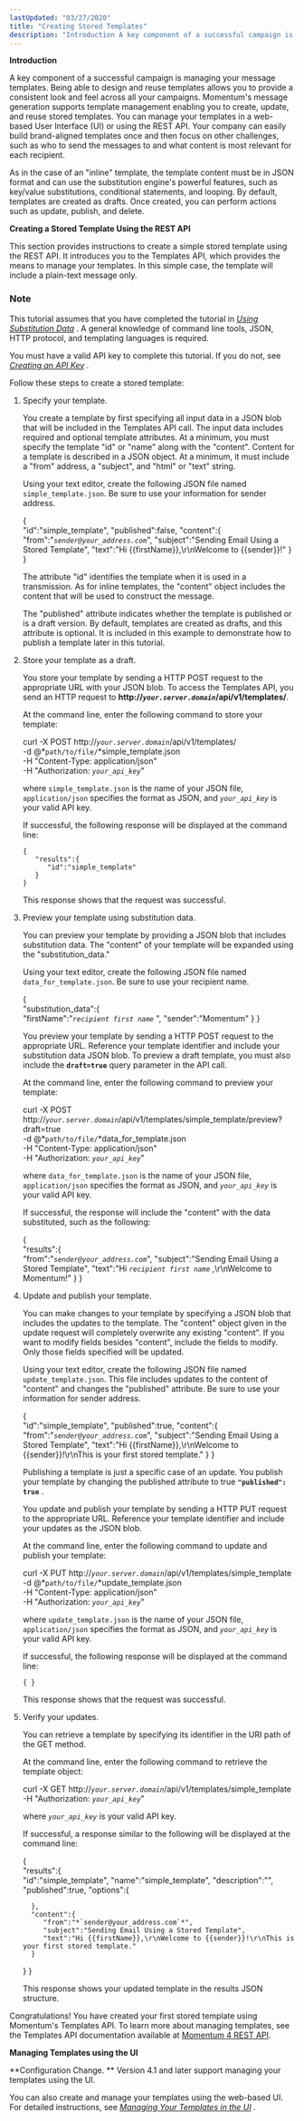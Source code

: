 ```yaml
---
lastUpdated: "03/27/2020"
title: "Creating Stored Templates"
description: "Introduction A key component of a successful campaign is managing your message templates Being able to design and reuse templates allows you to provide a consistent look and feel across all your campaigns Momentum's message generation supports template management enabling you to create update and reuse stored templates You can..."
---
```


**Introduction**

A key component of a successful campaign is managing your message templates. Being able to design and reuse templates allows you to provide a consistent look and feel across all your campaigns. Momentum's message generation supports template management enabling you to create, update, and reuse stored templates. You can manage your templates in a web-based User Interface (UI) or using the REST API. Your company can easily build brand-aligned templates once and then focus on other challenges, such as who to send the messages to and what content is most relevant for each recipient.

As in the case of an "inline" template, the template content must be in JSON format and can use the substitution engine's powerful features, such as key/value substitutions, conditional statements, and looping. By default, templates are created as drafts. Once created, you can perform actions such as update, publish, and delete.

**Creating a Stored Template Using the REST API** 

This section provides instructions to create a simple stored template using the REST API. It introduces you to the Templates API, which provides the means to manage your templates. In this simple case, the template will include a plain-text message only.

### Note

This tutorial assumes that you have completed the tutorial in [*Using Substitution Data*](/momentum/4/substitution-data) . A general knowledge of command line tools, JSON, HTTP protocol, and templating languages is required.

You must have a valid API key to complete this tutorial. If you do not, see [*Creating an API Key*](/momentum/4/create-apikey) .

Follow these steps to create a stored template:

1.  Specify your template.

    You create a template by first specifying all input data in a JSON blob that will be included in the Templates API call. The input data includes required and optional template attributes. At a minimum, you must specify the template "id" or "name" along with the "content". Content for a template is described in a JSON object. At a minimum, it must include a "from" address, a "subject", and "html" or "text" string.

    Using your text editor, create the following JSON file named `simple_template.json`. Be sure to use your information for sender address.

    {  
       "id":"simple_template",
       "published":false,
       "content":{  
          "from":"*`sender@your_address.com`*",
          "subject":"Sending Email Using a Stored Template",
          "text":"Hi {{firstName}},\r\nWelcome to {{sender}}!"
       }
    }

    The attribute "id" identifies the template when it is used in a transmission. As for inline templates, the "content" object includes the content that will be used to construct the message.

    The "published" attribute indicates whether the template is published or is a draft version. By default, templates are created as drafts, and this attribute is optional. It is included in this example to demonstrate how to publish a template later in this tutorial.

2.  Store your template as a draft.

    You store your template by sending a HTTP POST request to the appropriate URL with your JSON blob. To access the Templates API, you send an HTTP request to **http://*`your.server.domain`*/api/v1/templates/**.

    At the command line, enter the following command to store your template:

    curl -X POST http://*`your.server.domain`*/api/v1/templates/ \
    -d @*`path/to/file/`*simple_template.json \
    -H "Content-Type: application/json" \
    -H "Authorization: *`your_api_key`*"

    where `simple_template.json` is the name of your JSON file, `application/json` specifies the format as JSON, and *`your_api_key`* is your valid API key.

    If successful, the following response will be displayed at the command line:

    ```
    {  
       "results":{  
          "id":"simple_template"
       }
    }
    ```

    This response shows that the request was successful.

3.  Preview your template using substitution data.

    You can preview your template by providing a JSON blob that includes substitution data. The "content" of your template will be expanded using the "substitution_data."

    Using your text editor, create the following JSON file named `data_for_template.json`. Be sure to use your recipient name.

    {  
       "substitution_data":{  
          "firstName":"*`recipient first name`*            ",
          "sender":"Momentum"
       }
    }

    You preview your template by sending a HTTP POST request to the appropriate URL. Reference your template identifier and include your substitution data JSON blob. To preview a draft template, you must also include the **`draft=true`** query parameter in the API call.

    At the command line, enter the following command to preview your template:

    curl -X POST http://*`your.server.domain`*/api/v1/templates/simple_template/preview?draft=true \
    -d @*`path/to/file/`*data_for_template.json \
    -H "Content-Type: application/json" \
    -H "Authorization: *`your_api_key`*"

    where `data_for_template.json` is the name of your JSON file, `application/json` specifies the format as JSON, and *`your_api_key`* is your valid API key.

    If successful, the response will include the "content" with the data substituted, such as the following:

    {  
       "results":{  
          "from":"*`sender@your_address.com`*",
          "subject":"Sending Email Using a Stored Template",
          "text":"Hi *`recipient first name`*            ,\r\nWelcome to Momentum!"
       }
    }
4.  Update and publish your template.

    You can make changes to your template by specifying a JSON blob that includes the updates to the template. The "content" object given in the update request will completely overwrite any existing "content". If you want to modify fields besides "content", include the fields to modify. Only those fields specified will be updated.

    Using your text editor, create the following JSON file named `update_template.json`. This file includes updates to the content of "content" and changes the "published" attribute. Be sure to use your information for sender address.

    {  
       "id":"simple_template",
       "published":true,
       "content":{  
          "from":"*`sender@your_address.com`*",
          "subject":"Sending Email Using a Stored Template",
          "text":"Hi {{firstName}},\r\nWelcome to {{sender}}!\r\nThis is your first stored template."
       }
    }

    Publishing a template is just a specific case of an update. You publish your template by changing the published attribute to true **`"published": true`**      .

    You update and publish your template by sending a HTTP PUT request to the appropriate URL. Reference your template identifier and include your updates as the JSON blob.

    At the command line, enter the following command to update and publish your template:

    curl -X PUT http://*`your.server.domain`*/api/v1/templates/simple_template \
    -d @*`path/to/file/`*update_template.json \
    -H "Content-Type: application/json" \
    -H "Authorization: *`your_api_key`*"

    where `update_template.json` is the name of your JSON file, `application/json` specifies the format as JSON, and *`your_api_key`* is your valid API key.

    If successful, the following response will be displayed at the command line:

    `{ }`

    This response shows that the request was successful.

5.  Verify your updates.

    You can retrieve a template by specifying its identifier in the URI path of the GET method.

    At the command line, enter the following command to retrieve the template object:

    curl -X GET http://*`your.server.domain`*/api/v1/templates/simple_template \
    -H "Authorization: *`your_api_key`*"

    where *`your_api_key`* is your valid API key.

    If successful, a response similar to the following will be displayed at the command line:

    {  
       "results":{  
          "id":"simple_template",
          "name":"simple_template",
          "description":"",
          "published":true,
          "options":{  

          },
          "content":{  
             "from":"*`sender@your_address.com`*",
             "subject":"Sending Email Using a Stored Template",
             "text":"Hi {{firstName}},\r\nWelcome to {{sender}}!\r\nThis is your first stored template."
          }
       }
    }

    This response shows your updated template in the results JSON structure.

Congratulations! You have created your first stored template using Momentum's Templates API. To learn more about managing templates, see the Templates API documentation available at [Momentum 4 REST API](https://support.messagesystems.com/docs/web-rest/v1_index.html).

**Managing Templates using the UI** 

**Configuration Change. ** Version 4.1 and later support managing your templates using the UI.

You can also create and manage your templates using the web-based UI. For detailed instructions, see [*Managing Your Templates in the UI*](/momentum/4/web-ui-templates) .